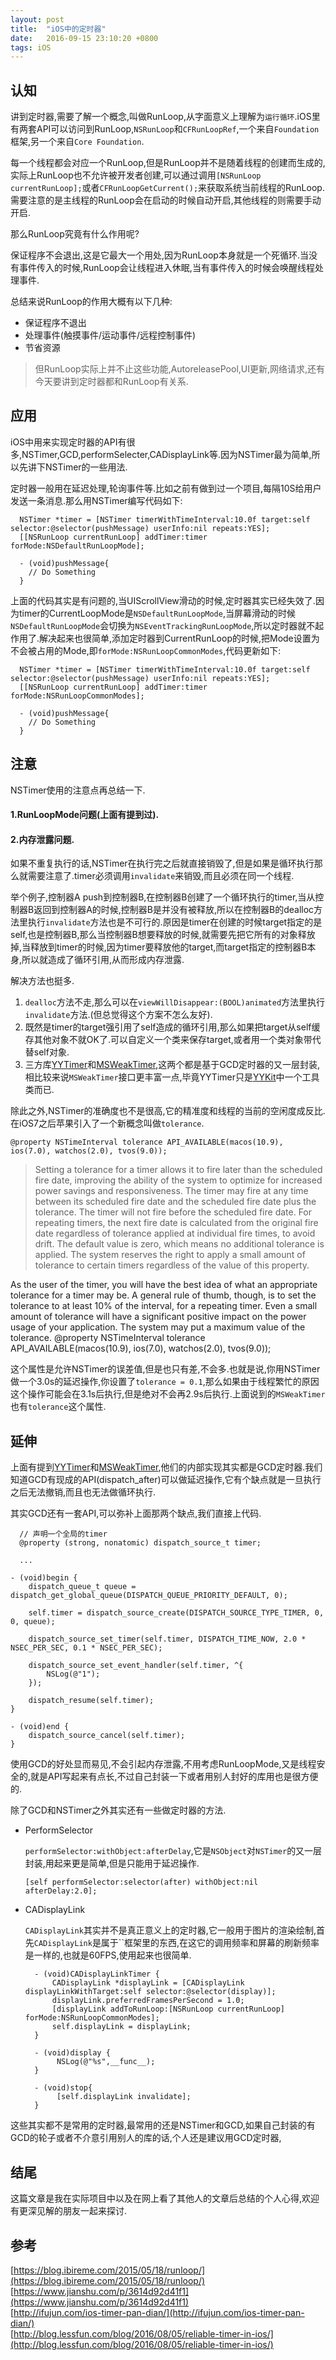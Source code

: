 ```yaml
---
layout: post
title:  "iOS中的定时器"
date:   2016-09-15 23:10:20 +0800
tags: iOS
---
```


## 认知

讲到定时器,需要了解一个概念,叫做RunLoop,从字面意义上理解为`运行循环`.iOS里有两套API可以访问到RunLoop,`NSRunLoop`和`CFRunLoopRef`,一个来自`Foundation`框架,另一个来自`Core Foundation`.

每一个线程都会对应一个RunLoop,但是RunLoop并不是随着线程的创建而生成的,实际上RunLoop也不允许被开发者创建,可以通过调用`[NSRunLoop currentRunLoop];`或者`CFRunLoopGetCurrent();`来获取系统当前线程的RunLoop.需要注意的是主线程的RunLoop会在启动的时候自动开启,其他线程的则需要手动开启.  

那么RunLoop究竟有什么作用呢?  

保证程序不会退出,这是它最大一个用处,因为RunLoop本身就是一个死循环.当没有事件传入的时候,RunLoop会让线程进入休眠,当有事件传入的时候会唤醒线程处理事件.

总结来说RunLoop的作用大概有以下几种:
- 保证程序不退出
- 处理事件(触摸事件/运动事件/远程控制事件)
- 节省资源

> 但RunLoop实际上并不止这些功能,AutoreleasePool,UI更新,网络请求,还有今天要讲到定时器都和RunLoop有关系.

## 应用  

iOS中用来实现定时器的API有很多,NSTimer,GCD,performSelecter,CADisplayLink等.因为NSTimer最为简单,所以先讲下NSTimer的一些用法.

定时器一般用在延迟处理,轮询事件等.比如之前有做到过一个项目,每隔10S给用户发送一条消息.那么用NSTimer编写代码如下:

      NSTimer *timer = [NSTimer timerWithTimeInterval:10.0f target:self selector:@selector(pushMessage) userInfo:nil repeats:YES];
      [[NSRunLoop currentRunLoop] addTimer:timer forMode:NSDefaultRunLoopMode];

      - (void)pushMessage{
        // Do Something
      }


上面的代码其实是有问题的,当UIScrollView滑动的时候,定时器其实已经失效了.因为timer的CurrentLoopMode是`NSDefaultRunLoopMode`,当屏幕滑动的时候`NSDefaultRunLoopMode`会切换为`NSEventTrackingRunLoopMode`,所以定时器就不起作用了.解决起来也很简单,添加定时器到CurrentRunLoop的时候,把Mode设置为不会被占用的Mode,即`forMode:NSRunLoopCommonModes`,代码更新如下:

      NSTimer *timer = [NSTimer timerWithTimeInterval:10.0f target:self selector:@selector(pushMessage) userInfo:nil repeats:YES];
      [[NSRunLoop currentRunLoop] addTimer:timer forMode:NSRunLoopCommonModes];

      - (void)pushMessage{
        // Do Something
      }

## 注意

NSTimer使用的注意点再总结一下.   

#### 1.RunLoopMode问题(上面有提到过).  
#### 2.内存泄露问题.
 
如果不重复执行的话,NSTimer在执行完之后就直接销毁了,但是如果是循环执行那么就需要注意了.timer必须调用`invalidate`来销毁,而且必须在同一个线程.  

举个例子,控制器A push到控制器B,在控制器B创建了一个循环执行的timer,当从控制器B返回到控制器A的时候,控制器B是并没有被释放,所以在控制器B的dealloc方法里执行`invalidate`方法也是不可行的.原因是timer在创建的时候target指定的是self,也是控制器B,那么当控制器B想要释放的时候,就需要先把它所有的对象释放掉,当释放到timer的时候,因为timer要释放他的target,而target指定的控制器B本身,所以就造成了循环引用,从而形成内存泄露.
  
解决方法也挺多.
1. `dealloc`方法不走,那么可以在`viewWillDisappear:(BOOL)animated`方法里执行`invalidate`方法.(但总觉得这个方案不怎么友好).  
2. 既然是timer的target强引用了self造成的循环引用,那么如果把target从self缓存其他对象不就OK了.可以自定义一个类来保存target,或者用一个类对象带代替self对象.  
3. 三方库[YYTimer](https://github.com/ibireme/YYKit/blob/master/YYKit/Utility/YYTimer.m)和[MSWeakTimer](https://github.com/mindsnacks/MSWeakTimer),这两个都是基于GCD定时器的又一层封装,相比较来说`MSWeakTimer`接口更丰富一点,毕竟YYTimer只是[YYKit](https://github.com/ibireme/YYKit)中一个工具类而已.  

除此之外,NSTimer的准确度也不是很高,它的精准度和线程的当前的空闲度成反比.在iOS7之后苹果引入了一个新概念叫做`tolerance`.

`@property NSTimeInterval tolerance API_AVAILABLE(macos(10.9), ios(7.0), watchos(2.0), tvos(9.0));`

> Setting a tolerance for a timer allows it to fire later than the scheduled fire date, improving the ability of the system to optimize for increased power savings and responsiveness. The timer may fire at any time between its scheduled fire date and the scheduled fire date plus the tolerance. The timer will not fire before the scheduled fire date. For repeating timers, the next fire date is calculated from the original fire date regardless of tolerance applied at individual fire times, to avoid drift. The default value is zero, which means no additional tolerance is applied. The system reserves the right to apply a small amount of tolerance to certain timers regardless of the value of this property.
> 
 As the user of the timer, you will have the best idea of what an appropriate tolerance for a timer may be. A general rule of thumb, though, is to set the tolerance to at least 10% of the interval, for a repeating timer. Even a small amount of tolerance will have a significant positive impact on the power usage of your application. The system may put a maximum value of the tolerance.
@property NSTimeInterval tolerance API_AVAILABLE(macos(10.9), ios(7.0), watchos(2.0), tvos(9.0));

这个属性是允许NSTimer的误差值,但是也只有差,不会多.也就是说,你用NSTimer做一个3.0s的延迟操作,你设置了`tolerance = 0.1`,那么如果由于线程繁忙的原因这个操作可能会在3.1s后执行,但是绝对不会再2.9s后执行.上面说到的`MSWeakTimer`也有`tolerance`这个属性.


## 延伸

上面有提到[YYTimer](https://github.com/ibireme/YYKit/blob/master/YYKit/Utility/YYTimer.m)和[MSWeakTimer](https://github.com/mindsnacks/MSWeakTimer),他们的内部实现其实都是GCD定时器.我们知道GCD有现成的API(dispatch_after)可以做延迟操作,它有个缺点就是一旦执行之后无法撤销,而且也无法做循环执行.

其实GCD还有一套API,可以弥补上面那两个缺点,我们直接上代码.

      // 声明一个全局的timer 
      @property (strong, nonatomic) dispatch_source_t timer;
      
      ...
    
    - (void)begin {
        dispatch_queue_t queue = dispatch_get_global_queue(DISPATCH_QUEUE_PRIORITY_DEFAULT, 0);
    
        self.timer = dispatch_source_create(DISPATCH_SOURCE_TYPE_TIMER, 0, 0, queue);
        
        dispatch_source_set_timer(self.timer, DISPATCH_TIME_NOW, 2.0 * NSEC_PER_SEC, 0.1 * NSEC_PER_SEC);
        
        dispatch_source_set_event_handler(self.timer, ^{
            NSLog(@"1");
        });
        
        dispatch_resume(self.timer);
    }
    
    - (void)end {
        dispatch_source_cancel(self.timer);
    }

使用GCD的好处显而易见,不会引起内存泄露,不用考虑RunLoopMode,又是线程安全的,就是API写起来有点长,不过自己封装一下或者用别人封好的库用也是很方便的.

除了GCD和NSTimer之外其实还有一些做定时器的方法.

- PerformSelector

  `performSelector:withObject:afterDelay`,它是`NSObject`对`NSTimer`的又一层封装,用起来更是简单,但是只能用于延迟操作.  
  
  `[self performSelector:selector(after) withObject:nil afterDelay:2.0];`  

  
- CADisplayLink    

  `CADisplayLink`其实并不是真正意义上的定时器,它一般用于图片的渲染绘制,首先`CADisplayLink`是属于``框架里的东西,在这它的调用频率和屏幕的刷新频率是一样的,也就是60FPS,使用起来也很简单.

		- (void)CADisplayLinkTimer {
			CADisplayLink *displayLink = [CADisplayLink displayLinkWithTarget:self selector:@selector(display)];
			displayLink.preferredFramesPerSecond = 1.0;
			[displayLink addToRunLoop:[NSRunLoop currentRunLoop] forMode:NSRunLoopCommonModes];
			self.displayLink = displayLink;
		}
			      
		- (void)display {
			 NSLog(@"%s",__func__);
		}
			      
		- (void)stop{
		     [self.displayLink invalidate];
		}

这些其实都不是常用的定时器,最常用的还是NSTimer和GCD,如果自己封装的有GCD的轮子或者不介意引用别人的库的话,个人还是建议用GCD定时器,


## 结尾
这篇文章是我在实际项目中以及在网上看了其他人的文章后总结的个人心得,欢迎有更深见解的朋友一起来探讨.


## 参考
[https://blog.ibireme.com/2015/05/18/runloop/](https://blog.ibireme.com/2015/05/18/runloop/)  
[https://www.jianshu.com/p/3614d92d41f1](https://www.jianshu.com/p/3614d92d41f1)  
[http://ifujun.com/ios-timer-pan-dian/](http://ifujun.com/ios-timer-pan-dian/)  
[http://blog.lessfun.com/blog/2016/08/05/reliable-timer-in-ios/](http://blog.lessfun.com/blog/2016/08/05/reliable-timer-in-ios/)